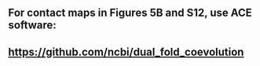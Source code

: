 ## For contact maps in Figures 5B and S12, use ACE software: 

## https://github.com/ncbi/dual_fold_coevolution
